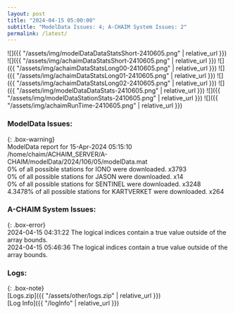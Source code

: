 ```yaml
---
layout: post
title: "2024-04-15 05:00:00"
subtitle: "ModelData Issues: 4; A-CHAIM System Issues: 2"
permalink: /latest/
---
```


![]({{ "/assets/img/modelDataDataStatsShort-2410605.png" | relative_url }})
![]({{ "/assets/img/achaimDataStatsShort-2410605.png" | relative_url }})
![]({{ "/assets/img/achaimDataStatsLong00-2410605.png" | relative_url }})
![]({{ "/assets/img/achaimDataStatsLong01-2410605.png" | relative_url }})
![]({{ "/assets/img/achaimDataStatsLong02-2410605.png" | relative_url }})
![]({{ "/assets/img/modelDataDataStats-2410605.png" | relative_url }})
![]({{ "/assets/img/modelDataStationStats-2410605.png" | relative_url }})
![]({{ "/assets/img/achaimRunTime-2410605.png" | relative_url }})


### ModelData Issues:  
  
{: .box-warning}  
 ModelData report for 15-Apr-2024 05:15:10   
 /home/chaim/ACHAIM_SERVER/A-CHAIM/modelData/2024/106/05/modelData.mat   
 0% of all possible stations for IONO were downloaded. x3793   
 0% of all possible stations for JASON were downloaded. x14   
 0% of all possible stations for SENTINEL were downloaded. x3248   
 4.3478% of all possible stations for KARTVERKET were downloaded. x264   
  
### A-CHAIM System Issues:  
  
{: .box-error}  
2024-04-15 04:31:22 The logical indices contain a true value outside of the array bounds.  
2024-04-15 05:46:36 The logical indices contain a true value outside of the array bounds.  

### Logs:  
  
{: .box-note}  
[Logs.zip]({{ "/assets/other/logs.zip" | relative_url }})  
[Log Info]({{ "/logInfo" | relative_url }})  
